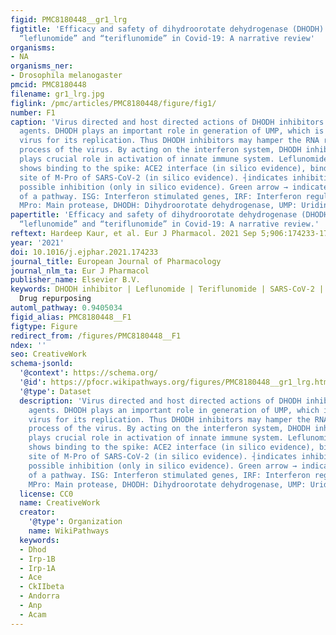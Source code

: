 ```yaml
---
figid: PMC8180448__gr1_lrg
figtitle: 'Efficacy and safety of dihydroorotate dehydrogenase (DHODH) inhibitors
  “leflunomide” and “teriflunomide” in Covid-19: A narrative review'
organisms:
- NA
organisms_ner:
- Drosophila melanogaster
pmcid: PMC8180448
filename: gr1_lrg.jpg
figlink: /pmc/articles/PMC8180448/figure/fig1/
number: F1
caption: 'Virus directed and host directed actions of DHODH inhibitors as antiviral
  agents. DHODH plays an important role in generation of UMP, which is used by the
  virus for its replication. Thus DHODH inhibitors may hamper the RNA replication
  process of the virus. By acting on the interferon system, DHODH inhibitors also
  plays crucial role in activation of innate immune system. Leflunomide/teriflunomide
  shows binding to the spike: ACE2 interface (in silico evidence), binds to active
  site of M-Pro of SARS-CoV-2 (in silico evidence). ┤indicates inhibition and ┤┤indicates
  possible inhibition (only in silico evidence). Green arrow → indicates activation
  of a pathway. ISG: Interferon stimulated genes, IRF: Interferon regulatory factors.
  MPro: Main protease, DHODH: Dihydroorotate dehydrogenase, UMP: Uridine monophosphate.'
papertitle: 'Efficacy and safety of dihydroorotate dehydrogenase (DHODH) inhibitors
  “leflunomide” and “teriflunomide” in Covid-19: A narrative review.'
reftext: Hardeep Kaur, et al. Eur J Pharmacol. 2021 Sep 5;906:174233-174233.
year: '2021'
doi: 10.1016/j.ejphar.2021.174233
journal_title: European Journal of Pharmacology
journal_nlm_ta: Eur J Pharmacol
publisher_name: Elsevier B.V.
keywords: DHODH inhibitor | Leflunomide | Teriflunomide | SARS-CoV-2 | COVID-19 |
  Drug repurposing
automl_pathway: 0.9405034
figid_alias: PMC8180448__F1
figtype: Figure
redirect_from: /figures/PMC8180448__F1
ndex: ''
seo: CreativeWork
schema-jsonld:
  '@context': https://schema.org/
  '@id': https://pfocr.wikipathways.org/figures/PMC8180448__gr1_lrg.html
  '@type': Dataset
  description: 'Virus directed and host directed actions of DHODH inhibitors as antiviral
    agents. DHODH plays an important role in generation of UMP, which is used by the
    virus for its replication. Thus DHODH inhibitors may hamper the RNA replication
    process of the virus. By acting on the interferon system, DHODH inhibitors also
    plays crucial role in activation of innate immune system. Leflunomide/teriflunomide
    shows binding to the spike: ACE2 interface (in silico evidence), binds to active
    site of M-Pro of SARS-CoV-2 (in silico evidence). ┤indicates inhibition and ┤┤indicates
    possible inhibition (only in silico evidence). Green arrow → indicates activation
    of a pathway. ISG: Interferon stimulated genes, IRF: Interferon regulatory factors.
    MPro: Main protease, DHODH: Dihydroorotate dehydrogenase, UMP: Uridine monophosphate.'
  license: CC0
  name: CreativeWork
  creator:
    '@type': Organization
    name: WikiPathways
  keywords:
  - Dhod
  - Irp-1B
  - Irp-1A
  - Ace
  - CkIIbeta
  - Andorra
  - Anp
  - Acam
---
```

